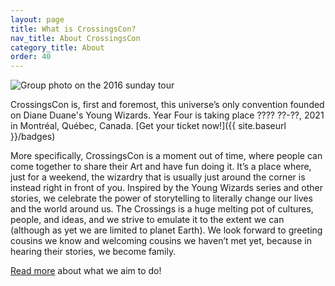 ```yaml
---
layout: page
title: What is CrossingsCon?
nav_title: About CrossingsCon
category_title: About
order: 40
---
```


<img src="{{ site.baseurl }}/images/carousel/2016-sunday.jpg" class="img-fluid" alt="Group photo on the 2016 sunday tour">

CrossingsCon is, first and foremost, this universe’s only convention founded on Diane Duane's Young Wizards. Year Four is taking place ???? ??-??, 2021 in Montréal, Québec, Canada. [Get your ticket now!]({{ site.baseurl }}/badges)

More specifically, CrossingsCon is a moment out of time, where people can come together to share their Art and have fun doing it. It’s a place where, just for a weekend, the wizardry that is usually just around the corner is instead right in front of you. Inspired by the Young Wizards series and other stories, we celebrate the power of storytelling to literally change our lives and the world around us. The Crossings is a huge melting pot of cultures, people, and ideas, and we strive to emulate it to the extent we can (although as yet we are limited to planet Earth). We look forward to greeting cousins we know and welcoming cousins we haven’t met yet, because in hearing their stories, we become family.

[Read more](http://blog.crossingscon.org/post/162686937721/building-our-name-in-the-speech) about what we aim to do!
